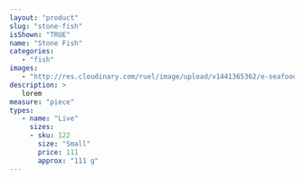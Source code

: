 ```yaml
---
layout: "product"
slug: "stone-fish"
isShown: "TRUE"
name: "Stone Fish"
categories:
   - "fish"
images:
   - "http://res.cloudinary.com/ruel/image/upload/v1441365362/e-seafoods/stone-fish.jpg"
description: >
   lorem
measure: "piece"
types: 
   - name: "Live"
     sizes: 
     - sku: 122
       size: "Small"
       price: 111
       approx: "111 g"
---
```

